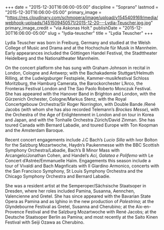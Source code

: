 +++
date = "2015-12-30T16:06:00-05:00"
discipline = "Soprano"
lastmod = "2015-12-30T16:06:00-05:00"
primary_image = "https://res.cloudinary.com/schmopera/image/upload/v1545409169/media/webhook-uploads/1451509450571/2015-12-20---Lydia-Teuscher.jpg.jpg"
primary_image_credit = "via Askonas Holt."
publishDate = "2015-12-30T16:06:00-05:00"
slug = "lydia-teuscher"
title = "Lydia Teuscher"
+++

Lydia Teuscher was born in Freiburg, Germany and studied at the Welsh College of Music and Drama and at the Hochschule für Musik in Mannheim. Early appearances included the Göttingen Handel Festival, the Stadttheater Heidelberg and the Nationaltheater Mannheim.

On the concert platform she has sung with Graham Johnson in recital in London, Cologne and Antwerp; with the Bachakademie Stuttgart/Helmuth Rilling, at the Ludwigsburger Festspiele, Kammer-musikfestival Schloss Moritzburg, the Hamburg Camerata, the Barockorchester L’Arco, the Fronteras Festival London and The Sao Paolo Roberto Monczuk Festival.  She has appeared with the Hanover Band in Brighton and London, with the Gürzenich Orchester, Cologne/Markus Stenz, with the Royal Concertgebouw Orchestra/Sir Roger Norrington, with Double Bande /René Jacobs (with whom she has also recorded Telemann’s *Brockes Messe*), with the Orchestra of the Age of Enlightenment in London and on tour in Korea and Japan, and with the Tonhalle Orchestra Zürich/David Zinman.  She has toured Canada with Bernard Labadie, and toured Europe with Ton Koopman and the Amsterdam Baroque.

Recent concert engagements include J.C Bach’s *Lucio Silla* with Ivor Bolton for the Salzburg Mozartwoche, Haydn’s Paukenmesse with the BBC Scottish Symphony Orchestra/Labadie, Bach’s B Minor Mass with Arcangelo/Jonathan Cohen, and Handel’s *Aci, Galatea e Polifemo* with Le Concert d’Astrée/Emmanuelle Haïm. Engagements this season include a tour of Vivaldi and Bach Magnficats with Il Giardino Armonico, concerts with the San Francisco Symphony, St Louis Symphony Orchestra and the Chicago Symphony Orchestra and Bernard Labadie.

She was a resident artist at the Semperoper/Sächsische Staatsoper in Dresden, where her roles included Pamina, Susanna, Aennchen, Valencienne and Gretel.  She has since appeared with the Bavarian State Opera as Pamina and as Ighino in the new production of *Palestrina*; at the Glyndebourne Festival as Gretel, Susanna and Cherubino; at the Aix-en-Provence Festival and the Salzburg Mozartwoche with René Jacobs; at the Deutsche Staatsoper Berlin as Pamina; and most recently at the Saito Kinen Festival with Seiji Ozawa as Cherubino.
